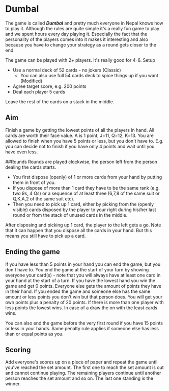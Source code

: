 # Dumbal

The game is called __*Dumbal*__ and pretty much everyone in Nepal knows how to play it. Although the rules are quite simple it's a really fun game to play and we spent hours every day playing it. Especially the fact that the personality of the players comes into it makes it interesting and also because you have to change your strategy as a round gets closer to the end.

The game can be played with 2+ players. It's really good for 4-6.
Setup

- Use a normal deck of 52 cards - no jokers (Classic)
  - You can also use full 54 cards deck to spice things up if you want (Modified)
- Agree target score, e.g. 200 points
- Deal each player 5 cards

Leave the rest of the cards on a stack in the middle.

## Aim
Finish a game by getting the lowest points of all the players in hand.
All cards are worth their face value. A is 1 point, J=11, Q=12, K=13.
You are allowed to finish when you have 5 points or less, but you don't have to. E.g. you can decide not to finish if you have only 4 points and wait until you have even less.

##Rounds
Rounds are played clockwise, the person left from the person dealing the cards starts.

- You first dispose (openly) of 1 or more cards from your hand by putting them in front of you.
- If you dispose of more than 1 card they have to be the same rank (e.g. two 9s, 4 Qs) or a sequence of at least three (6,7,8 of the same suit or Q,K,A,2 of the same suit etc).
- Then you need to pick up 1 card, either by picking from the (openly visible) cards disposed by the player to your right during his/her last round or from the stack of unused cards in the middle.

After disposing and picking up 1 card, the player to the left gets a go.
Note that it can happen that you dispose all the cards in your hand. But this means you still have to pick up a card.

## Ending the game
If you have less than 5 points in your hand you can end the game, but you don't have to.
You end the game at the start of your turn by showing everyone your card(s) - note that you will always have at least one card in your hand at the start of a turn.
If you have the lowest hand you win the game and get 0 points. Everyone else gets the amount of points they have in their hand.
If you ended the game and someone else has the same amount or less points you don't win but that person does. You will get your own points plus a penalty of 20 points.
If there is more than one player with less points the lowest wins. In case of a draw the on with the least cards wins.

You can also end the game before the very first round if you have 15 points or less in your hands. Same penalty rule applies if someone else has less than or equal points as you.

## Scoring
Add everyone's scores up on a piece of paper and repeat the game until you've reached the set amount.
The first one to reach the set amount is out and cannot continue playing. The remaining players continue until another person reaches the set amount and so on.
The last one standing is the winner.
